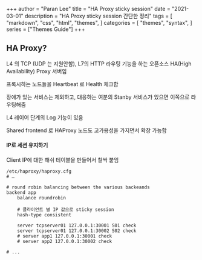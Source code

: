+++
author = "Paran Lee"
title = "HA Proxy sticky session"
date = "2021-03-01"
description = "HA Proxy sticky session 간단한 정리"
tags = [
    "markdown",
    "css",
    "html",
    "themes",
]
categories = [
    "themes",
    "syntax",
]
series = ["Themes Guide"]
+++

<!--more-->

## HA Proxy?

L4 의 TCP (UDP 는 지원안함), L7의 HTTP 라우팅 기능을 하는 오픈소스 HA(High Availability) Proxy 서버임

프록시하는 노드들을 Heartbeat 로 Health 체크함 

장애가 있는 서비스는 제외하고, 대응하는 여분의 Stanby 서비스가 있으면 이쪽으로 라우팅해줌

L4 레이어 단계의 Log 기능이 있음

Shared frontend 로 HAProxy 노드도 고가용성을 가지면서 확장 가능함

#### IP로 세션 유지하기

Client IP에 대한 해쉬 테이블을 만들어서 찰싹 붙임

	/etc/haproxy/haproxy.cfg
	# …
	
	# round robin balancing between the various backeands
	backend app
	    balance roundrobin
	    
	    # 클라이언트 별 IP 값으로 sticky session
	    hash-type consistent
	    
	    server tcpserver01 127.0.0.1:30001 S01 check
	    server tcpserver01 127.0.0.1:30002 S02 check
	    # server app1 127.0.0.1:30001 check
	    # server app2 127.0.0.1:30002 check
	
	# ...
